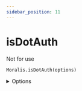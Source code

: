 ```yaml
---
sidebar_position: 11
---
```


# isDotAuth
Not for use

`Moralis.isDotAuth(options)`
<details><summary>Options</summary><br/>

- `type`
  
</details>

